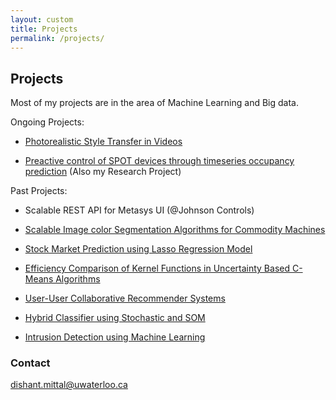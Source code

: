 ```yaml
---
layout: custom
title: Projects
permalink: /projects/
---
```


## Projects

Most of my projects are in the area of Machine Learning and Big data.

Ongoing Projects:

+ [Photorealistic Style Transfer in Videos](http://dishant-mittal.github.io/style-transfer-videos)

+ [Preactive control of SPOT devices through timeseries occupancy prediction](http://dishant-mittal.github.io/spark-project) (Also my Research Project)

Past Projects:

+ Scalable REST API for Metasys UI (@Johnson Controls)

+ [Scalable Image color Segmentation Algorithms for Commodity Machines](http://dishant-mittal.github.io/HPKRIFCM)

+ [Stock Market Prediction using Lasso Regression Model](http://dishant-mittal.github.io/Stock-Market-Prediction-using-Lasso-Regression-Model)

+ [Efficiency Comparison of Kernel Functions in Uncertainty Based C-Means Algorithms](http://dishant-mittal.github.io/Efficiency-Analysis-of-Kernels-in-Hybrid-C-Means-Algorithms)

+ [User-User Collaborative Recommender Systems](http://dishant-mittal.github.io/user-user-collaborative-recommender-system)

+ [Hybrid Classifier using Stochastic and SOM](http://dishant-mittal.github.io/Hybrid-Classifier-using-Stochastic-and-SOM)

+ [Intrusion Detection using Machine Learning](http://dishant-mittal.github.io/Intrusion-Detection-using-Random-Forests/)





 
### Contact

[dishant.mittal@uwaterloo.ca](mailto:dishant.mittal@uwaterloo.ca)
